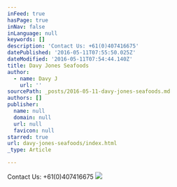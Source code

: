 ```yaml
---
inFeed: true
hasPage: true
inNav: false
inLanguage: null
keywords: []
description: 'Contact Us: +61(0)407416675'
datePublished: '2016-05-11T07:55:50.025Z'
dateModified: '2016-05-11T07:54:44.140Z'
title: Davy Jones Seafoods
author:
  - name: Davy J
    url: ''
sourcePath: _posts/2016-05-11-davy-jones-seafoods.md
authors: []
publisher:
  name: null
  domain: null
  url: null
  favicon: null
starred: true
url: davy-jones-seafoods/index.html
_type: Article

---
```

Contact Us: +61(0)407416675
![](https://s3-us-west-2.amazonaws.com/the-grid-img/p/ac1a67c12cb903ce8dd663adf714a6e0672e5e20.jpg)